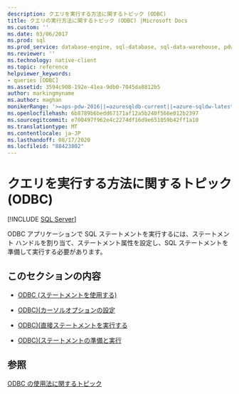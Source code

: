 ```yaml
---
description: クエリを実行する方法に関するトピック (ODBC)
title: クエリの実行方法に関するトピック (ODBC) |Microsoft Docs
ms.custom: ''
ms.date: 03/06/2017
ms.prod: sql
ms.prod_service: database-engine, sql-database, sql-data-warehouse, pdw
ms.reviewer: ''
ms.technology: native-client
ms.topic: reference
helpviewer_keywords:
- queries [ODBC]
ms.assetid: 3594c908-192e-41ea-9db0-7045da8812b5
author: markingmyname
ms.author: maghan
monikerRange: '>=aps-pdw-2016||=azuresqldb-current||=azure-sqldw-latest||>=sql-server-2016||=sqlallproducts-allversions||>=sql-server-linux-2017||=azuresqldb-mi-current'
ms.openlocfilehash: 6b8789b6bedd67171af12a5b240f566e012b2397
ms.sourcegitcommit: e700497f962e4c2274df16d9e651059b42ff1a10
ms.translationtype: MT
ms.contentlocale: ja-JP
ms.lasthandoff: 08/17/2020
ms.locfileid: "88423802"
---
```

# <a name="executing-queries-how-to-topics-odbc"></a>クエリを実行する方法に関するトピック (ODBC)
[!INCLUDE [SQL Server](../../../includes/applies-to-version/sql-asdb-asdbmi-asa-pdw.md)]

  ODBC アプリケーションで SQL ステートメントを実行するには、ステートメント ハンドルを割り当て、ステートメント属性を設定し、SQL ステートメントを準備して実行する必要があります。  
  
## <a name="in-this-section"></a>このセクションの内容  
  
-   [ODBC &#40;ステートメントを使用する&#41;](../../../relational-databases/native-client-odbc-how-to/execute-queries/use-a-statement-odbc.md)  
  
-   [ODBC&#41;&#40;カーソルオプションの設定 ](../../../relational-databases/native-client-odbc-how-to/execute-queries/set-cursor-options-odbc.md)  
  
-   [ODBC&#41;&#40;直接ステートメントを実行する ](../../../relational-databases/native-client-odbc-how-to/execute-queries/execute-a-statement-directly-odbc.md)  
  
-   [ODBC&#41;&#40;ステートメントの準備と実行 ](../../../relational-databases/native-client-odbc-how-to/execute-queries/prepare-and-execute-a-statement-odbc.md)  
  
## <a name="see-also"></a>参照  
 [ODBC の使用法に関するトピック](../../../relational-databases/native-client-odbc-how-to/odbc-how-to-topics.md)  
  
  
